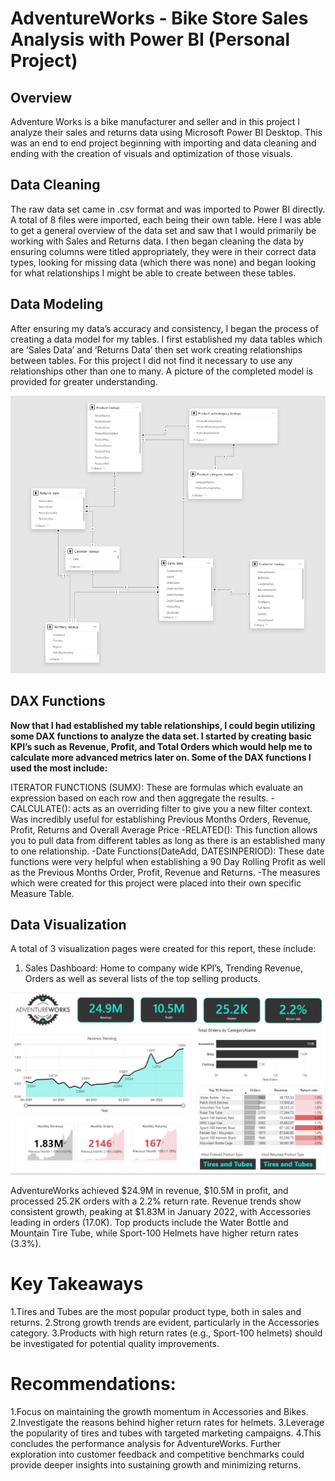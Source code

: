 # AdventureWorks - Bike Store Sales Analysis with Power BI (Personal Project)

## Overview
Adventure Works is a bike manufacturer and seller and in this project I analyze their sales and returns data using Microsoft Power BI Desktop. This was an end to end project beginning with importing and data cleaning and ending with the creation of visuals and optimization of those visuals.

## Data Cleaning
The raw data set came in .csv format and was imported to Power BI directly. A total of 8 files were imported, each being their own table. Here I was able to get a general overview of the data set and saw that I would primarily be working with Sales and Returns data. I then began cleaning the data by ensuring columns were titled appropriately, they were in their correct data types, looking for missing data (which there was none) and began looking for what relationships I might be able to create between these tables.

## Data Modeling
After ensuring my data’s accuracy and consistency, I began the process of creating a data model for my tables. I first established my data tables which are ‘Sales Data’ and ‘Returns Data’ then set work creating relationships between tables. For this project I did not find it necessary to use any relationships other than one to many. A picture of the completed model is provided for greater understanding.

![Data Model](https://github.com/Sharath2903/Power_BI_AdventureWorks_Analysis/blob/main/data_model.PNG)

## DAX Functions
**Now that I had established my table relationships, I could begin utilizing some DAX functions to analyze the data set. I started by creating basic KPI’s such as Revenue, Profit, and Total Orders which would help me to calculate more advanced metrics later on. Some of the DAX functions I used the most include:**

ITERATOR FUNCTIONS (SUMX): These are formulas which evaluate an expression based on each row and then aggregate the results.
-CALCULATE(): acts as an overriding filter to give you a new filter context. Was incredibly useful for establishing Previous Months Orders, Revenue, Profit, 
 Returns and Overall Average Price
-RELATED(): This function allows you to pull data from different tables as long as there is an established many to one relationship.
-Date Functions(DateAdd, DATESINPERIOD): These date functions were very helpful when establishing a 90 Day Rolling Profit as well as the Previous Months Order, 
 Profit, Revenue and Returns.
-The measures which were created for this project were placed into their own specific Measure Table.

## Data Visualization
A total of 3 visualization pages were created for this report, these include:

1. Sales Dashboard: Home to company wide KPI’s, Trending Revenue, Orders as well as several lists of the top selling products.

![Sales Dashboard](https://github.com/Sharath2903/Power_BI_AdventureWorks_Analysis/blob/main/sales_perfomance.PNG)

AdventureWorks achieved $24.9M in revenue, $10.5M in profit, and processed 25.2K orders with a 2.2% return rate. Revenue trends show consistent growth, peaking at $1.83M in January 2022, with Accessories leading in orders (17.0K). Top products include the Water Bottle and Mountain Tire Tube, while Sport-100 Helmets have higher return rates (3.3%). 

# Key Takeaways
1.Tires and Tubes are the most popular product type, both in sales and returns.
2.Strong growth trends are evident, particularly in the Accessories category.
3.Products with high return rates (e.g., Sport-100 helmets) should be investigated for potential quality improvements.

# Recommendations:
1.Focus on maintaining the growth momentum in Accessories and Bikes.
2.Investigate the reasons behind higher return rates for helmets.
3.Leverage the popularity of tires and tubes with targeted marketing campaigns.
4.This concludes the performance analysis for AdventureWorks. Further exploration into customer feedback and competitive benchmarks could provide deeper insights into sustaining growth and minimizing returns.
